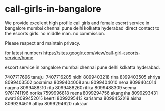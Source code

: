 # call-girls-in-bangalore
We provide excellent high profile call girls and female escort service in bangalore mumbai chennai pune delhi kolkatta hyderabad. direct contact to the escorts girls. no middle man. no commission. 

Please respect and maintain privacy. 

for latest numbers https://sites.google.com/view/call-girl-escorts-service/home

escort service in bangalore mumbai chennai pune delhi kolkatta hyderabad.


7407717696 tanuju 
7407716205 nidhi
8099403218 rina
8099403505 shriya
8099403502 poornima
8099404008 anu
8099404010 neha
8099404014 nagma
8099488310 rita
8099488260 ritika
8099488309 seema
9761741196 norika
7599996818 reena
8099294756 akangsha
8099293431 swati
8099452015 keerti
8099295413 karishma
8099452019 aisha
8099294616 alfiya
8099294620 ruksaar
